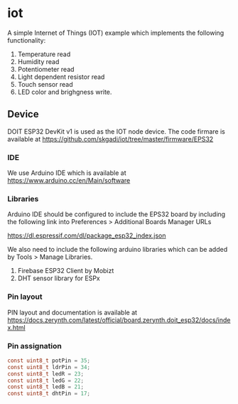 # iot

A simple Internet of Things (IOT) example which implements the following functionality:
1. Temperature read
1. Humidity read
1. Potentiometer read
1. Light dependent resistor read
1. Touch sensor read
1. LED color and brighgness write.


## Device

DOIT ESP32 DevKit v1 is used as the IOT node device. The code firmare is available at https://github.com/skgadi/iot/tree/master/firmware/EPS32

### IDE
We use Arduino IDE which is available at https://www.arduino.cc/en/Main/software

### Libraries

Arduino IDE should be configured to include the EPS32 board by including the following link into Preferences > Additional Boards Manager URLs

https://dl.espressif.com/dl/package_esp32_index.json


We also need to include the following arduino libraries which can be added by Tools > Manage Libraries.

1. Firebase ESP32 Client by Mobizt
1. DHT sensor library for ESPx


### Pin layout
PIN layout and documentation is available at https://docs.zerynth.com/latest/official/board.zerynth.doit_esp32/docs/index.html



### Pin assignation
```C
const uint8_t potPin = 35;
const uint8_t ldrPin = 34;
const uint8_t ledR = 23;
const uint8_t ledG = 22;
const uint8_t ledB = 21;
const uint8_t dhtPin = 17;
```

